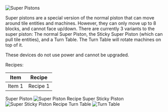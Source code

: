 ![Super Pistons](https://i.imgur.com/7PXgz48.png?1)

Super pistons are a special version of the normal piston that can move around tile entities and machines. However, they can only move up to 8 blocks, and cannot face up/down. There are currently 3 variants to the super piston: The normal Super Piston, the Sticky Super Piston (which can pull tile entities), and a Turn Table. The Turn Table will rotate machines on top of it.

These devices do not use power and cannot be upgraded.

Recipes:

| Item| Recipe |
|-----|--------|
| Item 1 | Recipe 1 |

Super Piston  ![Super Piston Recipe](https://i.imgur.com/dqzUXkX.png?1)
Super Sticky Piston  ![Super Sticky Piston Recipe](https://i.imgur.com/kDrtryp.png?1) 
Turn Table  ![Turn Table](https://i.imgur.com/1QsbLes.png?1) 
